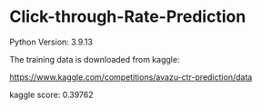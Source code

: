 # Click-through-Rate-Prediction

Python Version: 3.9.13

The training data is downloaded from kaggle:

https://www.kaggle.com/competitions/avazu-ctr-prediction/data

kaggle score: 0.39762